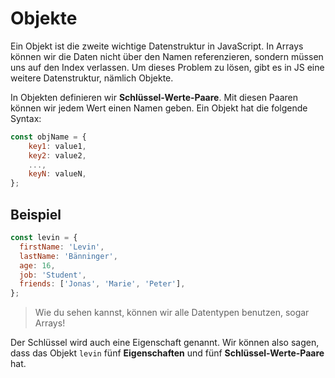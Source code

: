 # Objekte

<show-structure depth="2" />

Ein Objekt ist die zweite wichtige Datenstruktur in JavaScript. In Arrays können wir die Daten nicht über den Namen referenzieren, sondern müssen uns
auf den Index verlassen. Um dieses Problem zu lösen, gibt es in JS eine weitere Datenstruktur, nämlich Objekte.

In Objekten definieren wir **Schlüssel-Werte-Paare**. Mit diesen Paaren können wir jedem Wert einen Namen geben. Ein Objekt hat die folgende Syntax:

````Javascript
const objName = {
	key1: value1,
	key2: value2,
	...,
	keyN: valueN,
};
````

## Beispiel

````Javascript
const levin = {
  firstName: 'Levin',
  lastName: 'Bänninger',
  age: 16,
  job: 'Student',
  friends: ['Jonas', 'Marie', 'Peter'],
};
````

> Wie du sehen kannst, können wir alle Datentypen benutzen, sogar Arrays!

Der Schlüssel wird auch eine Eigenschaft genannt. Wir können also sagen, dass das Objekt `levin` fünf **Eigenschaften** und fünf
**Schlüssel-Werte-Paare** hat.